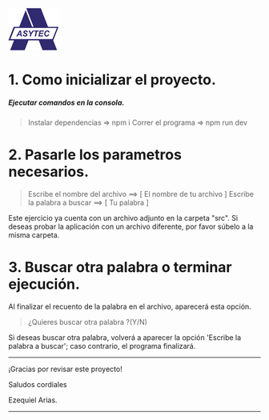 <img src="./Asytec.png" alt="asytec"/>

# 1. Como inicializar el proyecto.
##### Ejecutar comandos en la consola.
 > Instalar dependencias => npm i
 > Correr el programa => npm run dev

# 2. Pasarle los parametros necesarios.

 > Escribe el nombre del archivo ==> [ El nombre de tu archivo ]
 > Escribe la palabra a buscar ==> [ Tu palabra ]<br/>

 <p>Este ejercicio ya cuenta con un archivo adjunto en la carpeta "src". Si deseas probar la aplicación con un archivo diferente, por favor súbelo a la misma carpeta.</p>

 # 3. Buscar otra palabra o terminar ejecución.

 <p>Al finalizar el recuento de la palabra en el archivo, aparecerá esta opción.</p>

 > ¿Quieres buscar otra palabra ?(Y/N) 

<p>Si deseas buscar otra palabra, volverá a aparecer la opción 'Escribe la palabra a buscar'; caso contrario, el programa finalizará.</p>

---
¡Gracias por revisar este proyecto!

 Saludos cordiales 

 Ezequiel Arias.

---